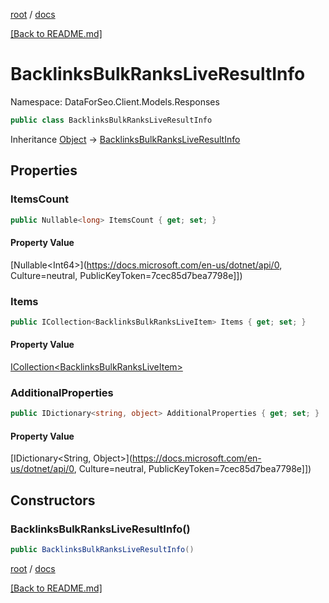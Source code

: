 [root](./../ "root") / [docs](./ "docs")

[[Back to README.md]](./../README.md "[Back to README.md]")

# BacklinksBulkRanksLiveResultInfo

Namespace: DataForSeo.Client.Models.Responses

```csharp
public class BacklinksBulkRanksLiveResultInfo
```

Inheritance [Object](https://docs.microsoft.com/en-us/dotnet/api/Object) → [BacklinksBulkRanksLiveResultInfo](./BacklinksBulkRanksLiveResultInfo.md)

## Properties

### **ItemsCount**

```csharp
public Nullable<long> ItemsCount { get; set; }
```

#### Property Value

[Nullable&lt;Int64&gt;](https://docs.microsoft.com/en-us/dotnet/api/0, Culture=neutral, PublicKeyToken=7cec85d7bea7798e]])<br>

### **Items**

```csharp
public ICollection<BacklinksBulkRanksLiveItem> Items { get; set; }
```

#### Property Value

[ICollection&lt;BacklinksBulkRanksLiveItem&gt;](./BacklinksBulkRanksLiveItem.md)<br>

### **AdditionalProperties**

```csharp
public IDictionary<string, object> AdditionalProperties { get; set; }
```

#### Property Value

[IDictionary&lt;String, Object&gt;](https://docs.microsoft.com/en-us/dotnet/api/0, Culture=neutral, PublicKeyToken=7cec85d7bea7798e]])<br>

## Constructors

### **BacklinksBulkRanksLiveResultInfo()**

```csharp
public BacklinksBulkRanksLiveResultInfo()
```

[root](./../ "root") / [docs](./ "docs")

[[Back to README.md]](./../README.md "[Back to README.md]")